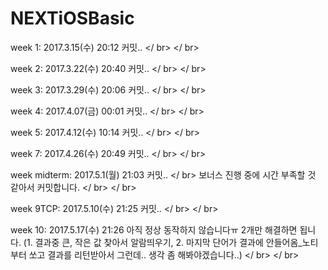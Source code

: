 # NEXTiOSBasic

week 1: 2017.3.15(수) 20:12 커밋.. </ br> </ br>

week 2: 2017.3.22(수) 20:40 커밋.. </ br> </ br>

week 3: 2017.3.29(수) 20:06 커밋.. </ br> </ br>

week 4: 2017.4.07(금) 00:01 커밋.. </ br> </ br>

week 5: 2017.4.12(수) 10:14 커밋.. </ br> </ br>

week 7: 2017.4.26(수) 20:49 커밋.. </ br> </ br>

week midterm: 2017.5.1(월) 21:03 커밋.. </ br>
보너스 진행 중에 시간 부족할 것 같아서 커밋합니다. </ br> </ br>

week 9TCP: 2017.5.10(수) 21:25 커밋.. </ br> </ br>

week 10: 2017.5.17(수) 21:26 아직 정상 동작하지 않습니다ㅠ 2개만 해결하면 됩니다. (1. 결과중 큰, 작은 값 찾아서 알람띄우기, 2. 마지막 단어가 결과에 안들어옴_노티부터 쏘고 결과를 리턴받아서 그런데.. 생각 좀 해봐야겠습니다..) </ br> </ br>
